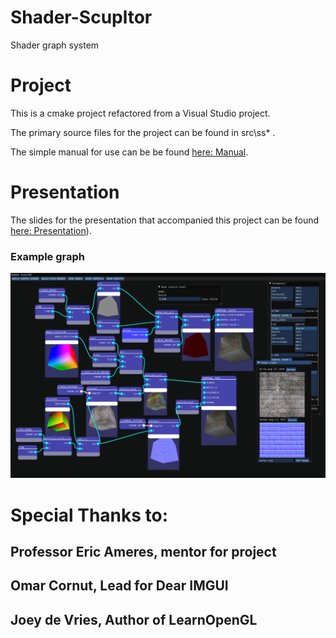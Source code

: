 # Shader-Scupltor
Shader graph system

# Project

This is a cmake project refactored from a Visual Studio project.

The primary source files for the project can be found in src\ss\* .

The simple manual for use can be be found [here: Manual](https://github.com/APeculiarCamber/shader-scupltor/blob/main/GA%20Shader%20Graph%20Sourcer%20User%20Manual.pdf).

# Presentation

The slides for the presentation that accompanied this project can be found [here: Presentation](https://github.com/APeculiarCamber/shader-scupltor/blob/main/Shader%20Project%20Presentation-1.pdf)).

### Example graph
![Example Brick Graph!](/present_images/brick_graph.png "Brick Graph")

# Special Thanks to:

## Professor Eric Ameres, mentor for project

## Omar Cornut, Lead for Dear IMGUI

## Joey de Vries, Author of LearnOpenGL



